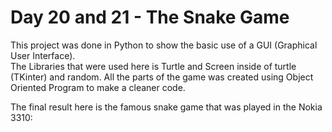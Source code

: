 # Day 20 and 21 - The Snake Game

This project was done in Python to show the basic use of a GUI (Graphical User Interface).  
The Libraries that were used here is Turtle and Screen inside of turtle (TKinter) and random.
All the parts of the game was created using Object Oriented Program to make a cleaner code.

The final result here is the famous snake game that was played in the Nokia 3310:

